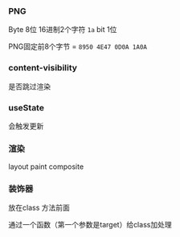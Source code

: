 ### PNG
Byte 8位  16进制2个字符 `1a`
bit 1位

PNG固定前8个字节 = `8950 4E47 0D0A 1A0A`

### content-visibility
是否跳过渲染


### useState 
会触发更新

### 渲染
layout paint composite


### 装饰器
放在class  方法前面

通过一个函数（第一个参数是target）给class加处理

